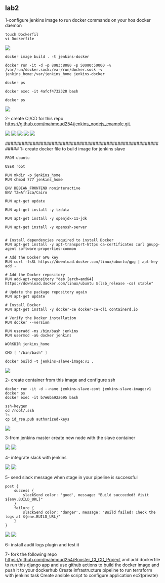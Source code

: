 ## lab2

1-configure jenkins image to run docker commands on your hos docker daemon
```
touch Dockerfil
vi Dockerfile
```
<img src="https://user-images.githubusercontent.com/92440274/217831255-4a019a2f-70c6-4ce8-8a11-8cd518587f5f.png">

```
docker image build . -t jenkins-docker

docker run -it -d -p 8083:8080 -p 50000:50000 -v /var/run/docker.sock:/var/run/docker.sock -v jenkins_home:/var/jenkins_home jenkins-docker

```
```
docker ps
```
```
docker exec -it 4afcf4732320 bash
```
```
docker ps
```
<img src="https://user-images.githubusercontent.com/92440274/217833592-5d9fcbca-ba14-4eef-afbc-dc7d51de2be6.png">

2- create CI/CD for this repo https://github.com/mahmoud254/jenkins_nodejs_example.git.

<img src="https://user-images.githubusercontent.com/92440274/218078314-5d2750c1-2f2e-46f5-865c-27fcaa80fef7.png">

<img src="https://user-images.githubusercontent.com/92440274/218078665-66680cf6-4251-45fb-837f-39cf605409b5.png">

<img src="https://user-images.githubusercontent.com/92440274/218078878-c7412e83-130c-4bab-be58-bbed689a0930.png">

<img src="https://user-images.githubusercontent.com/92440274/218080613-17c08b8e-39ac-4ba6-9c5a-eaae738466ed.png">

<img src="https://user-images.githubusercontent.com/92440274/218080815-b39e3c8a-1077-45fa-92d3-92584446ccea.png">

#############################################################
1- create docker file to build image for jenkins slave
```
FROM ubuntu

USER root

RUN mkdir -p jenkins_home
RUN chmod 777 jenkins_home

ENV DEBIAN_FRONTEND noninteractive
ENV TZ=Africa/Cairo

RUN apt-get update

RUN apt-get install -y tzdata

RUN apt-get install -y openjdk-11-jdk

RUN apt-get install -y openssh-server


# Install dependencies required to install Docker
RUN apt-get install -y apt-transport-https ca-certificates curl gnupg-agent software-properties-common

# Add the Docker GPG key
RUN curl -fsSL https://download.docker.com/linux/ubuntu/gpg | apt-key add -

# Add the Docker repository
RUN add-apt-repository "deb [arch=amd64] https://download.docker.com/linux/ubuntu $(lsb_release -cs) stable"

# Update the package repository again
RUN apt-get update

# Install Docker
RUN apt-get install -y docker-ce docker-ce-cli containerd.io

# Verify the Docker installation
RUN docker --version

RUN useradd -ms /bin/bash jenkins
RUN usermod -aG docker jenkins

WORKDIR jenkins_home

CMD [ "/bin/bash" ]
```
```
docker build -t jenkins-slave-image:v1 .
```
<img src="https://user-images.githubusercontent.com/92440274/218130804-6983b4e3-b0b6-4f96-ac27-c65dbd401ee0.png">

2- create container from this image and configure ssh

```
docker run -it -d --name jenkins-slave-cont jenkins-slave-image:v1
docker ps
docker exec -it b7e6ba92a695 bash

```
```
ssh-keygen
cd /root/.ssh
ls
cp id_rsa.pub authorized-keys
```
<img src="https://user-images.githubusercontent.com/92440274/218141938-c79272e4-9352-484b-b585-6d892b949258.png">

3-from jenkins master create new node with the slave container

<img src="https://user-images.githubusercontent.com/92440274/218918484-4d2f1981-e31b-4373-9f0c-adc9b6971e9d.png">

<img src="https://user-images.githubusercontent.com/92440274/218918504-97014b51-b637-424d-8a96-47ed21b4f85a.png">


4- integrate slack with jenkins

<img src="https://user-images.githubusercontent.com/92440274/219002481-c4e7a6df-6977-4796-9080-456c896078f9.png">

<img src="https://user-images.githubusercontent.com/92440274/219002500-9382a515-f663-43de-8467-3133eb398169.png">

5- send slack message when stage in your pipeline is successful
```
post {
    success {
        slackSend color: 'good', message: "Build succeeded! Visit ${env.BUILD_URL}"
    }
    failure {
        slackSend color: 'danger', message: "Build failed! Check the logs at ${env.BUILD_URL}"
    }
}
```
<img src="https://user-images.githubusercontent.com/92440274/219022765-e5cc3382-431e-44d3-b399-0a3168049da6.png">

<img src="https://user-images.githubusercontent.com/92440274/219023085-00b77fe1-dfe9-4db9-80de-1bea82e2b9a8.png">

6- install audit logs plugin and test it

7- fork the following repo https://github.com/mahmoud254/Booster_CI_CD_Project and add
dockerfile to run this django app and use github actions to build the docker image and push it to
your dockerhub
Create infrastructure pipeline to run terraform with jenkins
task
Create ansible script to configure application ec2(private)

